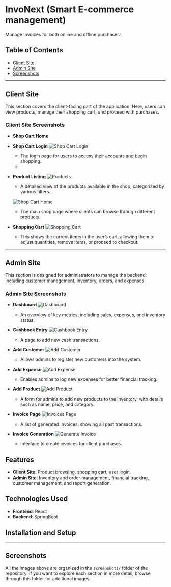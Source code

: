 # InvoNext (Smart E-commerce management)

Manage Invoices for both online and offline purchases
## Table of Contents
- [Client Site](#client-site)
- [Admin Site](#admin-site)
- [Screenshots](#screenshots)

---

## Client Site

This section covers the client-facing part of the application. Here, users can view products, manage their shopping cart, and proceed with purchases.

### Client Site Screenshots


  

- **Shop Cart Home**
- **Shop Cart Login**
  ![Shop Cart Login](screenshots/shopcartlogin.png)
  - The login page for users to access their accounts and begin shopping.
  - 
 

- **Product Listing**
  ![Products](screenshots/products.png)
  - A detailed view of the products available in the shop, categorized by various filters.
 
  ![Shop Cart Home](screenshots/shopcarthome2.png)
  - The main shop page where clients can browse through different products.

- **Shopping Cart**
  ![Shopping Cart](screenshots/shopcart_cart.png)
  - This shows the current items in the user’s cart, allowing them to adjust quantities, remove items, or proceed to checkout.

---

## Admin Site

This section is designed for administrators to manage the backend, including customer management, inventory, orders, and expenses.

### Admin Site Screenshots



- **Dashboard**
  ![Dashboard](screenshots/dashboard.png)
  - An overview of key metrics, including sales, expenses, and inventory status.
 
- **Cashbook Entry**
  ![Cashbook Entry](screenshots/cashbook.png)
  - A page to add new cash transactions.
 
- **Add Customer**
  ![Add Customer](screenshots/customers.png)
  - Allows admins to register new customers into the system.
 
- **Add Expense**
  ![Add Expense](screenshots/expense.png)
  - Enables admins to log new expenses for better financial tracking.


- **Add Product**
  ![Add Product](screenshots/products.png)
  - A form for admins to add new products to the inventory, with details such as name, price, and category.


- **Invoice Page**
  ![Invoices Page](screenshots/invoicesPage.png)
  - A list of generated invoices, showing all past transactions.

- **Invoice Generation**
  ![Generate Invoice](screenshots/invoiceGenerate.png)
  - Interface to create invoices for client purchases.



## Features

- **Client Site**: Product browsing, shopping cart, user login.
- **Admin Site**: Inventory and order management, financial tracking, customer management, and report generation.

## Technologies Used

- **Frontend**: React
- **Backend**: SpringBoot

## Installation and Setup

---

## Screenshots

All the images above are organized in the `screenshots/` folder of the repository. If you want to explore each section in more detail, browse through this folder for additional images.
